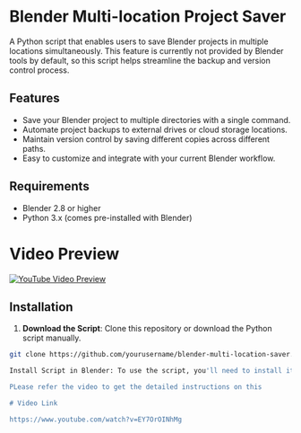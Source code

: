 # Blender Multi-location Project Saver

A Python script that enables users to save Blender projects in multiple locations simultaneously. This feature is currently not provided by Blender tools by default, so this script helps streamline the backup and version control process.

## Features

- Save your Blender project to multiple directories with a single command.
- Automate project backups to external drives or cloud storage locations.
- Maintain version control by saving different copies across different paths.
- Easy to customize and integrate with your current Blender workflow.

## Requirements

- Blender 2.8 or higher
- Python 3.x (comes pre-installed with Blender)

# Video Preview

[![YouTube Video Preview](https://img.youtube.com/vi/EY7OrOINhMg/0.jpg)](https://www.youtube.com/watch?v=EY7OrOINhMg)

## Installation

1. **Download the Script**: Clone this repository or download the Python script manually.

```bash
git clone https://github.com/yourusername/blender-multi-location-saver.git

Install Script in Blender: To use the script, you'll need to install it in Blender.

PLease refer the video to get the detailed instructions on this

# Video Link

https://www.youtube.com/watch?v=EY7OrOINhMg
